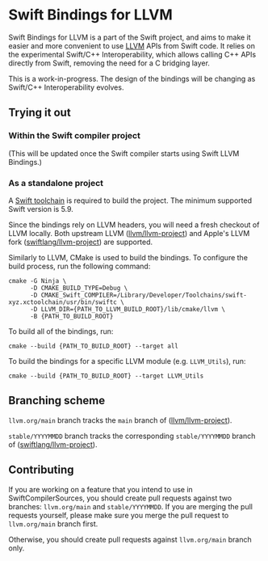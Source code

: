 # Swift Bindings for LLVM

Swift Bindings for LLVM is a part of the Swift project, and aims to make it
easier and more convenient to use [LLVM](https://github.com/llvm/llvm-project)
APIs from Swift code.
It relies on the experimental Swift/C++ Interoperability, which allows calling
C++ APIs directly from Swift, removing the need for a C bridging layer.

This is a work-in-progress. The design of the bindings will be changing as
Swift/C++ Interoperability evolves.

## Trying it out

### Within the Swift compiler project

(This will be updated once the Swift compiler starts using Swift LLVM Bindings.)

### As a standalone project

A [Swift toolchain](https://www.swift.org/download/) is required to build the
project. The minimum supported Swift version is 5.9.

Since the bindings rely on LLVM headers, you will need a fresh checkout of LLVM
locally. Both upstream LLVM
([llvm/llvm-project](https://github.com/llvm/llvm-project)) and Apple's
LLVM fork ([swiftlang/llvm-project](https://github.com/swiftlang/llvm-project))
are supported.

Similarly to LLVM, CMake is used to build the bindings. To configure the build
process, run the following command:

```
cmake -G Ninja \
      -D CMAKE_BUILD_TYPE=Debug \
      -D CMAKE_Swift_COMPILER=/Library/Developer/Toolchains/swift-xyz.xctoolchain/usr/bin/swiftc \
      -D LLVM_DIR={PATH_TO_LLVM_BUILD_ROOT}/lib/cmake/llvm \
      -B {PATH_TO_BUILD_ROOT}
```

To build all of the bindings, run:

```
cmake --build {PATH_TO_BUILD_ROOT} --target all
```

To build the bindings for a specific LLVM module (e.g. `LLVM_Utils`), run:

```
cmake --build {PATH_TO_BUILD_ROOT} --target LLVM_Utils
```

## Branching scheme

`llvm.org/main` branch tracks the `main` branch
of ([llvm/llvm-project](https://github.com/llvm/llvm-project)).

`stable/YYYYMMDD` branch tracks the corresponding `stable/YYYYMMDD` branch
of ([swiftlang/llvm-project](https://github.com/swiftlang/llvm-project)).

## Contributing

If you are working on a feature that you intend to use in SwiftCompilerSources,
you should create pull requests against two branches: `llvm.org/main`
and `stable/YYYYMMDD`. If you are merging the pull requests yourself, please
make sure you merge the pull request to `llvm.org/main` branch first.

Otherwise, you should create pull requests against `llvm.org/main` branch only.
